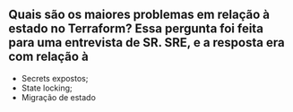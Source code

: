 ## Quais são os maiores problemas em relação à estado no Terraform? Essa pergunta foi feita para uma entrevista de SR. SRE, e a resposta era com relação à

- Secrets expostos;
- State locking;
- Migração de estado
